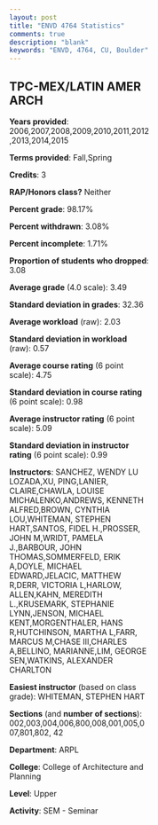 ```yaml
---
layout: post
title: "ENVD 4764 Statistics"
comments: true
description: "blank"
keywords: "ENVD, 4764, CU, Boulder"
--- 
```

<head>
<script src="https://ajax.googleapis.com/ajax/libs/jquery/2.1.3/jquery.min.js"></script>
<script src="https://dl.dropboxusercontent.com/s/pc42nxpaw1ea4o9/highcharts.js?dl=0"></script>
<!-- <script src="../assets/js/highcharts.js"></script> -->
<style type="text/css">@font-face {
	font-family: "Bebas Neue";
	src: url(https://www.filehosting.org/file/details/544349/BebasNeue%20Regular.otf) format("opentype");
	}
	h1.Bebas { 
		font-family: "Bebas Neue", Verdana, Tahoma;
	}
</style>
</head>
<body>
	<div id="container" style="float: right; width: 45%; height: 88%; margin-left: 2.5%; margin-right: 2.5%;"></div>
	<script language="JavaScript">
		$(document).ready(function() {
		var chart = {type: 'column'};
		var title = {text: 'Grade Distribution'};
		var xAxis = {categories: ['A','B','C','D','F'],crosshair: true};
		var yAxis = {min: 0,title: {text: 'Percentage'}};
		var tooltip = {headerFormat: '<center><b><span style="font-size:20px">{point.key}</span></b></center>',
		               pointFormat: '<td style="padding:0"><b>{point.y:.1f}%</b></td>',
		               footerFormat: '</table>',shared: true,useHTML: true};
		var plotOptions = {column: {pointPadding: 0.0,borderWidth: 0}};  
		var credits = {enabled: false};var series= [{name: 'Percent',data: [61.41,32.96,3.52,0.28,1.83,]}];
		var json = {};
		json.chart = chart;
		json.title = title;
		json.tooltip = tooltip;
		json.xAxis = xAxis;
		json.yAxis = yAxis;  
		json.series = series;
		json.plotOptions = plotOptions;  
		json.credits = credits;
		$('#container').highcharts(json);
	});
	</script>
</body>
			   
## TPC-MEX/LATIN AMER ARCH

**Years provided**: 2006,2007,2008,2009,2010,2011,2012,2013,2014,2015

**Terms provided**: Fall,Spring

**Credits**: 3

**RAP/Honors class?** Neither

**Percent grade**: 98.17%

**Percent withdrawn**: 3.08%

**Percent incomplete**: 1.71%

**Proportion of students who dropped**: 3.08

**Average grade** (4.0 scale): 3.49

**Standard deviation in grades**: 32.36

**Average workload** (raw): 2.03

**Standard deviation in workload** (raw): 0.57

**Average course rating** (6 point scale): 4.75

**Standard deviation in course rating** (6 point scale): 0.98

**Average instructor rating** (6 point scale): 5.09

**Standard deviation in instructor rating** (6 point scale): 0.99

**Instructors**: SANCHEZ, WENDY LU LOZADA,XU, PING,LANIER, CLAIRE,CHAWLA, LOUISE MICHALENKO,ANDREWS, KENNETH ALFRED,BROWN, CYNTHIA LOU,WHITEMAN, STEPHEN HART,SANTOS, FIDEL H.,PROSSER, JOHN M,WRIDT, PAMELA J.,BARBOUR, JOHN THOMAS,SOMMERFELD, ERIK A,DOYLE, MICHAEL EDWARD,JELACIC, MATTHEW R,DERR, VICTORIA L,HARLOW, ALLEN,KAHN, MEREDITH L.,KRUSEMARK, STEPHANIE LYNN,JENSON, MICHAEL KENT,MORGENTHALER, HANS R,HUTCHINSON, MARTHA L,FARR, MARCUS M,CHASE III,CHARLES A,BELLINO, MARIANNE,LIM, GEORGE SEN,WATKINS, ALEXANDER CHARLTON

**Easiest instructor** (based on class grade): WHITEMAN, STEPHEN HART

**Sections** (and **number of sections**): 002,003,004,006,800,008,001,005,007,801,802, 42

**Department**: ARPL

**College**: College of Architecture and Planning

**Level**: Upper

**Activity**: SEM - Seminar